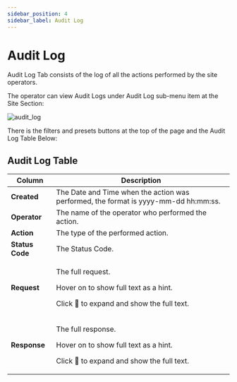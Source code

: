 ```yaml
---
sidebar_position: 4
sidebar_label: Audit Log
---
```


# Audit Log

Audit Log Tab consists of the log of all the actions performed by the site operators.

The operator can view Audit Logs under Audit Log sub-menu item at the Site Section:

![audit_log](https://i.imgur.com/1EwyAPk.png)

There is the filters and presets buttons at the top of the page and the Audit Log Table Below:

## Audit Log Table

| Column | Description |
|-|-|
| **Created** | The Date and Time when the action was performed, the format is yyyy-mm-dd hh:mm:ss. |
| **Operator** | The name of the operator who performed the action. |
| **Action** | The type of the performed action. |
| **Status Code** | The Status Code. |
| **Request** | <p>The full request.</p><p>Hover on to show full text as a hint.</p><p>Click 🔽 to expand and show the full text.</p> |
| **Response** | <p>The full response.</p><p>Hover on to show full text as a hint.</p><p>Click 🔽 to expand and show the full text.</p> |

